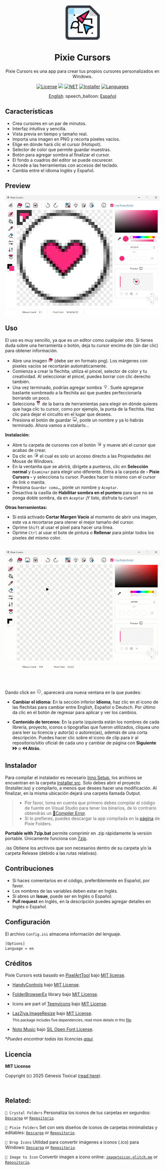<p align="center"></p>
<p align="center"><a href="#"><img width="115px" src="docs/assets/Logo-115px.png" align="center" alt="Pixie Cursors"/></a></p>
<h1 align="center">Pixie Cursors</h1>
<p align="center">Pixie Cursors es una app para crear tus propios cursores personalizados en Windows.</p>

<p align="center">
 <a href="LICENSE"><img alt="License" src="https://img.shields.io/badge/License-MIT-FD2A7A?style=flat-square&labelColor=343B45"/></a>
 <a href="https://github.com/genesistoxical/pixie-cursors/releases/latest"><img src="https://img.shields.io/github/v/release/genesistoxical/drop-icons.svg?color=2AB4FC&label=Release&style=flat-square&labelColor=343B45"/></a>
 <a href="#"><img alt="NET" src="https://img.shields.io/badge/.NET_Framework-4.8-FD2A7A?style=flat-square&labelColor=343B45"/></a> 
 <a href="/installer%20src"><img alt="Installer" src="https://img.shields.io/badge/Installer-ISS-2AB4FC?style=flat-square&labelColor=343B45"/></a>
 <a href="#"><img alt="Languages" src="https://img.shields.io/badge/Languages-2-FD2A7A?style=flat-square&labelColor=343B45"/></a>
</p>

<p align="center">
<a href="README.md">English</a> :speech_balloon: <a href="README-es.md">Español</a>
</p>

## Características
* Crea cursores en un par de minutos.
* Interfaz intuitiva y sencilla.
* Vista previa en tiempo y tamaño real.
* Importa una imagen en PNG y recorta píxeles vacíos.
* Elige en dónde hará clic el cursor (Hotspot).
* Selector de color que permite guardar muestras.
* Botón para agregar sombra al finalizar el cursor.
* El fondo a cuadros del editor se puede oscurecer.
* Accede a las herramientas con accesos del teclado.
* Cambia entre el idioma Inglés y Español.

## Preview
<a href="#"><img src="docs/assets/Pixie-Cursors-App.png"/></a>

## Uso
El uso es muy sencillo, ya que es un editor como cualquier otro. Si tienes duda sobre una herramienta o botón, deja tu cursor encima de (sin dar clic) para obtener información.

- Abre una imagen ![Open](docs/assets/buttons/Open.png) (debe ser en formato png). Los márgenes con pixeles vacíos se recortarán automáticamente.
- Comienza a crear la flechita; utiliza el pincel, selector de color y tu creatividad. Al seleccionar el pincel, puedes borrar con clic derecho también.
- Una vez terminado, podrías agregar sombra ![Shadow](docs/assets/buttons/Shadow.png). Suele agregarse bastante sombreado a la flechita así que puedes perfeccionarla borrando un poco.
- Selecciona ![Hotspot](docs/assets/buttons/_Hotspot.png) de la barra de herramientas para elegir en dónde quieres que haga clic tu cursor, como por ejemplo, la punta de la flechita. Haz clic para dejar el circulito en el lugar que desees.
- Presiona el botón de guardar ![Save](docs/assets/buttons/Save.png), ponle un nombre y ya lo habrás terminado. Ahora vamos a instalarlo...

**Instalación:**
- Abre tu carpeta de cursores con el botón ![CursorsFolder](docs/assets/buttons/CursorsFolder.png) y mueve ahí el cursor que acabas de crear.
- Da clic en ![MouseProperties](docs/assets/buttons/MouseProperties.png) el cual es solo un acceso directo a las Propiedades del Mouse de Windows.
- En la ventanita que se abrirá, dirígete a punteros, clic en **Selección normal** y `Examinar` para elegir uno diferente. Entra a la carpeta de **- Pixie Cursors -** y selecciona tu cursor. Puedes hacer lo mismo con el cursor de link o manita.
- Presiona `Guardar como…`, ponle un nombre y `Aceptar`.
- Desactiva la casilla de **Habilitar sombra en el puntero** para que no se ponga doble sombra, da en `Aceptar` ¡Y listo, disfruta tu cursor!

**Otras herramientas:**
- Si está activado **Cortar Margen Vacío** al momento de abrir una imagen, este va a recortarse para otener el mejor tamaño del cursor.
- Oprime `Shift` al usar el pixel para hacer una línea.
- Oprime `Ctrl` al usar el bote de pintura o **Rellenar** para pintar todos los pixeles del mismo color.

<br>
<a href="#"><img src="docs/assets/Pixie-Cursors-Usage.gif"/></a>

<br></br>

Dando click en ![Info](docs/assets/buttons/Info.png), aparecerá una nueva ventana en la que puedes:

- **Cambiar el idioma:** En la sección inferior **Idioma**, haz clic en el icono de las flechitas para cambiar entre English, Español o Deutsch. Por último da clic en el botón de regresar para aplicar y ver los cambios.

- **Contenido de terceros:** En la parte izquierda están los nombres de cada librería, proyecto, iconos o tipografías que fueron utilizados, cliquea uno para leer su licencia y autor(a) o autores(as), además de una corta descripción. Puedes hacer clic sobre el icono de clip para ir al repositorio/sitio oficial de cada uno y cambiar de página con **Siguiente 🢖🢖** o **🢔🢔 Atrás**.

## Instalador
Para compilar el instalador es necesario [Inno Setup](https://jrsoftware.org/isinfo.php), los archivos se encuentran en la carpeta [installer src](/installer%20src). Solo debes abrir el proyecto (Installer.iss) y compilarlo, a menos que desees hacer una modificación. Al finalizar, en la misma ubicación dejará una carpeta llamada Output.

>* Por favor, toma en cuenta que primero debes compilar el código de fuente en Visual Studio para tener los binarios, de lo contrario obtendrás un [📍Compiler Error](https://github.com/genesistoxical/drop-icons/issues/3).
>* Si lo prefieres, puedes descargar la app compilada en la [página](https://genesistoxical.github.io/pixie-foders/) de Pixie Folders.

**Portable with 7zip.bat** permite comprimir en .zip rápidamente la versión portable. Únicamente funciona con [7zip](https://www.7-zip.org/).

.iss Obtiene los archivos que son necesarios dentro de su carpeta y/o la carpeta Release (debido a las rutas relativas).

## Contribuciones
* Si haces comentarios en el código, preferiblemente en Español, por favor.
* Los nombres de las variables deben estar en Inglés.
* Si abres un **Issue**, puede ser en Inglés o Español.
* **Pull request** en Inglés, en la descripción puedes agregar detalles en Inglés o Español.
  
## Configuración
El archivo `Config.ini` almacena información del lenguaje.

~~~
[Options]
Language = en
~~~

## Créditos
Pixie Cursors está basado en [PixelArtTool](https://github.com/unitycoder/PixelArtTool) bajo [MIT license](https://github.com/unitycoder/PixelArtTool/blob/master/LICENSE).

* [HandyControls](https://github.com/ghost1372/HandyControls) bajo [MIT License](https://github.com/ghost1372/HandyControls/blob/develop/LICENSE).

* [FolderBrowserEx](https://github.com/evaristocuesta/FolderBrowserEx) library bajo [MIT License](https://github.com/evaristocuesta/FolderBrowserEx/blob/master/LICENSE).

* Icons are part of [Teenyicons](https://github.com/teenyicons/teenyicons) bajo [MIT License](https://github.com/teenyicons/teenyicons/blob/master/LICENSE).

* [LazZiya.ImageResize](https://github.com/LazZiya/ImageResize) bajo [MIT License](https://github.com/LazZiya/ImageResize/blob/master/LICENSE).
<br><sub>This package includes five dependencies, read more details in this [file](/src/PixieCursors/Docs/LazZiyaImageResize%20%2B.txt).</sup>

* [Noto Music](https://fonts.google.com/noto/specimen/Noto+Music) bajo [SIL Open Font License](/src/PixieCursors/Docs/Noto%20Music/OFL.txt).

**Puedes encontrar todas las licencias [aquí](/src/DropIcons/Docs).*

## Licencia
**MIT License**

Copyright (c) 2025 Génesis Toxical ([read here](LICENSE)).

<br>

## Related:
`🩷 Crystal Folders` Personaliza los iconos de tus carpetas en segundos: [`Descarga`](https://genesistoxical.github.io/crystal-folders/) or [`Repositorio`](https://github.com/genesistoxical/crystal-folders).

`🩷 Pixie Folders` Set con seis diseños de iconos de carpetas minimalistas y editables: [`Descarga`](https://genesistoxical.github.io/pixie-folders/) or [`Repositorio`](https://github.com/genesistoxical/pixie-folders).

`🩷 Drop Icons` Utilidad para convertir imágenes a iconos (.ico) para Windows: [`Descarga`](https://genesistoxical.github.io/drop-icons/) or [`Repositorio`](https://github.com/genesistoxical/drop-icons/).

`🩷 Image to Icon` Convertir imagen a icono online: [`imagetoicon.glitch.me`](https://imagetoicon.glitch.me/) or [`Repositorio`](https://github.com/genesistoxical/imagetoicon).
